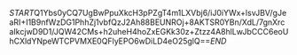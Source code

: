 $START$Q1Ybs0yCQ7UgBwPpuXkcH3pPZgT4m1LXVbj6/iJ0iYWx+lsvJBV/gJeaRI+I1B9nfWzDG1PhhZj1vbfQzJ2Ah88BEUNROj+8AKTSR0YBn/XdL/7gnXrcaIkcjwD9D1/JQW42CMs+h2uheH4hoZxEGKk30z+Ztzz4A8hlLwJbCCC6eoUhCXldYNpeWTCPVMXE0QFlyEPO6wDiLD4eO25glQ==$END$